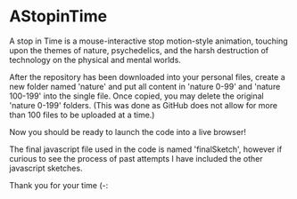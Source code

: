 # AStopinTime
A stop in Time is a mouse-interactive stop motion-style animation, touching upon the themes of nature, psychedelics,
and the harsh destruction of technology on the physical and mental worlds.

After the repository has been downloaded into your personal files, create a new folder named 'nature' and put all content
in 'nature 0-99' and 'nature 100-199' into the single file. Once copied, you may delete the original 'nature 0-199' folders.
(This was done as GitHub does not allow for more than 100 files to be uploaded at a time.)

Now you should be ready to launch the code into a live browser!

The final javascript file used in the code is named 'finalSketch', however if curious to see the process of past attempts
I have included the other javascript sketches.

Thank you for your time (-:
